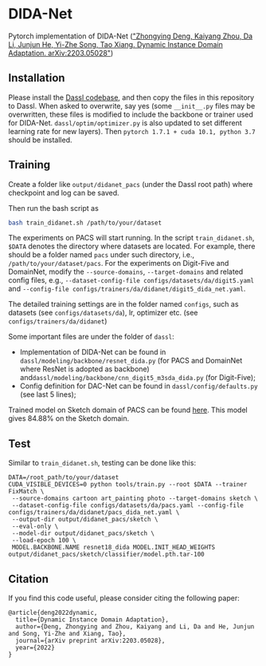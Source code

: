 # DIDA-Net

Pytorch implementation of DIDA-Net (["Zhongying Deng, Kaiyang Zhou, Da Li, Junjun He, Yi-Zhe Song, Tao Xiang. Dynamic Instance Domain Adaptation. arXiv:2203.05028"](https://arxiv.org/abs/2203.05028))

## Installation

Please install the [Dassl codebase](https://github.com/KaiyangZhou/Dassl.pytorch#get-started), and then copy the files in this repository to Dassl. 
When asked to overwrite, say yes (some `__init__.py` files may be overwritten, these files is modified to include the backbone or trainer used for DIDA-Net. 
`dassl/optim/optimizer.py` is also updated to set different learning rate for new layers).
Then `pytorch 1.7.1 + cuda 10.1, python 3.7` should be installed.

## Training

Create a folder like `output/didanet_pacs` (under the Dassl root path) where checkpoint and log can be saved.

Then run the bash script as
```bash
bash train_didanet.sh /path/to/your/dataset
```

The experiments on PACS will start running. In the script `train_didanet.sh`, `$DATA` denotes the directory where datasets are located. For example, there should be a folder named `pacs` under such directory, i.e., `/path/to/your/dataset/pacs`. 
For the experiments on Digit-Five and DomainNet, modify the `--source-domains`, `--target-domains` and related config files, e.g., `--dataset-config-file configs/datasets/da/digit5.yaml` and `--config-file configs/trainers/da/didanet/digit5_dida_net.yaml`.

The detailed training settings are in the folder named `configs`, such as datasets  (see `configs/datasets/da`), lr, optimizer etc. (see `configs/trainers/da/didanet`)

Some important files are under the folder of `dassl`: 
* Implementation of DIDA-Net can be found in `dassl/modeling/backbone/resnet_dida.py` (for PACS and DomainNet where ResNet is adopted as backbone) and`dassl/modeling/backbone/cnn_digit5_m3sda_dida.py` (for Digit-Five);
* Config definition for DAC-Net can be found in `dassl/config/defaults.py` (see last 5 lines);

Trained model on Sketch domain of PACS can be found [here](https://drive.google.com/file/d/1VLWc0K9WVC4Nx6ZZ4uKM_YmCn_s4PjgO/view?usp=sharing). This model gives 84.88% on the Sketch domain.

## Test

Similar to `train_didanet.sh`, testing can be done like this:

```
DATA=/root_path/to/your/dataset
CUDA_VISIBLE_DEVICES=0 python tools/train.py --root $DATA --trainer FixMatch \
 --source-domains cartoon art_painting photo --target-domains sketch \
 --dataset-config-file configs/datasets/da/pacs.yaml --config-file configs/trainers/da/didanet/pacs_dida_net.yaml \
 --output-dir output/didanet_pacs/sketch \
 --eval-only \
 --model-dir output/didanet_pacs/sketch \
 --load-epoch 100 \
 MODEL.BACKBONE.NAME resnet18_dida MODEL.INIT_HEAD_WEIGHTS output/didanet_pacs/sketch/classifier/model.pth.tar-100
```

## Citation

If you find this code useful, please consider citing the following paper:
```
@article{deng2022dynamic,
  title={Dynamic Instance Domain Adaptation},
  author={Deng, Zhongying and Zhou, Kaiyang and Li, Da and He, Junjun and Song, Yi-Zhe and Xiang, Tao},
  journal={arXiv preprint arXiv:2203.05028},
  year={2022}
}
```